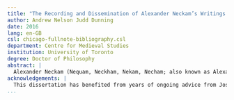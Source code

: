 ```yaml
---
title: "The Recording and Dissemination of Alexander Neckam’s Writings at Oxford and Cirencester"
author: Andrew Nelson Judd Dunning
date: 2016
lang: en-GB
csl: chicago-fullnote-bibliography.csl
department: Centre for Medieval Studies
institution: University of Toronto
degree: Doctor of Philosophy
abstract: |
  Alexander Neckam (Nequam, Neckham, Nekam, Necham; also known as Alexander of St Albans; 1157–1217) was a teacher and Augustinian canon, and an important administrator at St Mary's Abbey in Cirencester, participating in royal and papal operations and leading it as abbot from 1213 to 1217. He left an enormous body of writings, typically studied according to genre (as grammatical treatises, biblical commentaries, sermons, and poetry), and as works directed to separate scholastic and monastic audiences. They can be shown to form a more coherent whole by considering Alexander's work within the historical context of his career and membership in the Augustinian order. While it has previously been assumed that Alexander only became an Augustinian canon *c.* 1197 at Cirencester, he more likely joined the order in Oxford, where he moved *c.* 1190 and was associated with St Frideswide's Abbey (now Christ Church). His thought and career is patterned after that of Robert of Cricklade, who began as a canon at Cirencester and promoted St Frideswide as a figure of learning. This influence can be traced in Alexander's largest body of writings: the commentaries on the wisdom books, often thought of as encyclopedias but better understood using Alexander's own label of *meditationes*. These sought to put into practice the ideas of meditation promoted by figures such as Hugh of St Victor. Alexander promoted female figures as models for holy living, and sought closer cooperation between religious orders. Together with his sermons, these commentaries were the focus of a campaign to preserve and promulgate Alexander's works, directed by his *socius* Walter de Melida. This provided a means for the canons of Cirencester to pursue closer relationships with their neighbours. *Sol meldunensis*, the miscellany of Alexander's works in Cambridge, University Library, Gg.6.42 is here identified as having been compiled by Geoffrey Brito, who was the personal beneficiary of preserving the former abbot's memory and presented the work to abbot Geoffrey of Malmesbury (1246–60). The book served as a means of exchange between the two houses, continuing a literary relationship dating to the time of Robert of Cricklade and William of Malmesbury, and providing a fitting monument to Alexander's unreserved optimism and desire for enlightenment.
acknowledgements: |
  This dissertation has benefited from years of ongoing advice from Joseph Goering, my supervisor, who unwittingly triggered the entire enterprise through a 962-word entry in the *Oxford Dictionary of National Biography* [@goering:2004neckam]; as well as that of Alexander Andrée and Alexandra Gillespie. The examination of manuscripts was made possible through a grant from the Social Sciences and Humanities Research Council of Canada, and I am grateful to the institutions who allowed me access to their books: Cambridge University Library; Gonville and Caius College, Cambridge; Pembroke College, Cambridge; Trinity College, Cambridge; the National Library of Scotland, Edinburgh; All Souls' College, Oxford; Balliol College, Oxford; the Bodleian Library, Oxford; Corpus Christi College, Oxford; Jesus College, Oxford; Magdalen College, Oxford; Merton College, Oxford; New College, Oxford; St John's College, Oxford; the British Library, London; and the Lambeth Palace Library. I owe particular gratitude to the institutions who permitted photography of their manuscripts, enabling much more detailed examination. Above all, this dissertation owes its present form to Susan, a constant source of encouragement and wise counsel.
...
```

